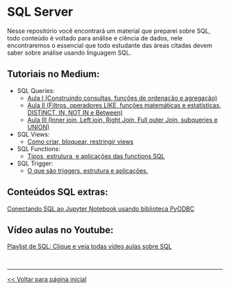 # SQL Server
Nesse repositório você encontrará um material que preparei sobre SQL, todo conteúdo é voltado para análise e ciência de dados, nele
encontraremos o essencial que todo estudante das áreas citadas devem saber sobre análise usando linguagem SQL.

## Tutoriais no Medium:

- SQL Queries:
  - [Aula I (Construindo consultas, funções de ordenação e agregação)](https://medium.com/@dev.daniel.amorim/sql-do-princ%C3%ADpio-ao-fim-parte-i-ee9ea4b11652)
  - [Aula II (Filtros, operadores LIKE, funções matemáticas e estatísticas, DISTINCT, IN, NOT IN e Between)](https://medium.com/@dev.daniel.amorim/sql-do-principio-ao-fim-parte-ii-5287b169eb0c)
  - [Aula III (Inner join, Left join, Right Join, Full outer Join, subqueries e UNION)](https://medium.com/@dev.daniel.amorim/sql-do-princ%C3%ADpio-ao-fim-parte-iii-173b491e377d)
- SQL Views:
  - [Como criar, bloquear, restringir views](https://medium.com/@dev.daniel.amorim/sql-views-ac1d5fc62c90)
- SQL Functions:
  - [Tipos, estrutura, e aplicações das functions SQL](https://medium.com/@dev.daniel.amorim/sql-functions-c8841b80e640)
- SQL Trigger:
  - [O que são triggers, estrutura e aplicações.](https://medium.com/@dev.daniel.amorim/sql-trigger-f4983bdd5ad6)

## Conteúdos SQL extras:
[Conectando SQL ao Jupyter Notebook usando biblioteca PyODBC](https://medium.com/@dev.daniel.amorim/jupyter-notebook-sql-server-1af8eb22cf02)

## Vídeo aulas no Youtube:

[Playlist de SQL: Clique e veja todas vídeo aulas sobre SQL](https://www.youtube.com/playlist?list=PLxm8nHbKxiP0RogAxvWM5qxpHGGRqQJdZ)

<br>
<hr>

[<< Voltar para página inicial](https://github.com/dev-daniel-amorim)
